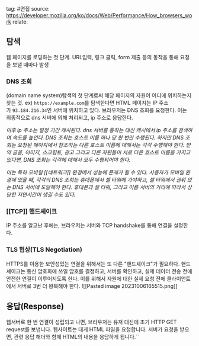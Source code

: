 tag: #면접
source: https://developer.mozilla.org/ko/docs/Web/Performance/How_browsers_work
relate:

## 탐색
웹 페이지를 로딩하는 첫 단계. URL입력, 링크 클릭, form 제출 등의 동작을 통해 요청을 보낼 때마다 발생
### DNS 조회
(domain name system)탐색의 첫 단계로써 해당 페이지의 자원이 어디에 위치하는지 찾는 것.
ex) `https://example.com`를 탐색한다면 HTML 페이지는 IP 주소가 `93.184.216.34`인 서버에 위치하고 있다.
브라우저는 DNS 조회를 요청한다. 이는 최종적으로 dns 서버에 의해 처리되고, ip 주소로 응답한다.

*이후 ip 주소는 일정 기간 캐시된다. dns 서버를 통하는 대신 캐시에서 ip 주소를 검색하여 속도를 높인다.*
*DNS 조회는 호스트 이름 하나 당 한 번만 수행된다. 하지만 DNS 조회는 요청된 페이지에서 참조하는 다른 호스트 이름에 대해서는 각각 수행해야 한다. 만약 글꼴, 이미지, 스크립트, 광고 그리고 다른 자원들이 서로 다른 호스트 이름을 가지고 있다면, DNS 조회는 각각에 대해서 모두 수행되어야 한다.*

*이는 특히 모바일 [[네트워크]] 환경에서 성능에 문제가 될 수 있다. 사용자가 모바일 환경에 있을 때, 각각의 DNS 조회는 휴대폰에서 셀 타워에 가야하고, 셀 타워에서 권위 있는 DNS 서버에 도달해야 한다. 휴대폰과 셀 타워, 그리고 이름 서버의 거리에 따라서 상당한 지연시간이 생길 수도 있다.*
### [[TCP]] 핸드셰이크
IP 주소를 알고난 후에는, 브라우저는 서버와 TCP handshake를 통해 연결을 설정한다.
### TLS 협상(TLS Negotiation)
HTTPS를 이용한 보안성있는 연결을 위해서는 또 다른 "핸드셰이크"가 필요하다.
핸드셰이크는 통신 암호화에 쓰일 암호를 결정하고, 서버를 확인하고, 실제 데이터 전송 전에 안전한 연결이 이루어지도록 한다. 이를 위해서 자원에 대한 실제 요청 전에 클라이언트에서 서버로 3번 더 왕복해야 한다.
![[Pasted image 20231006165515.png]]
## 응답(Response)
웹서버로 한 번 연결이 성립되고 나면, 브라우저는 유저 대신에 초기 HTTP GET request를 보냅니다. 웹사이트는 대게 HTML 파일을 요청합니다. 서버가 요청을 받으면, 관련 응답 해더와 함께 HTML의 내용을 응답하게 됩니다.``